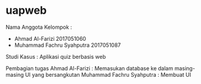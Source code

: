 # uapweb

Nama Anggota Kelompok :
- Ahmad Al-Farizi             2017051060
- Muhammad Fachru Syahputra   2017051087

Studi Kasus           :
Aplikasi quiz berbasis web

Pembagian tugas
Ahmad Al-Farizi           : Memasukan database ke dalam masing-masing UI yang bersangkutan
Muhammad Fachru Syahputra : Membuat UI 
